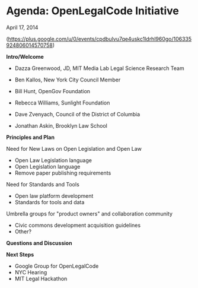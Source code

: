 # Agenda: OpenLegalCode Initiative
April 17, 2014

(https://plus.google.com/u/0/events/cpdbulvu7qe4uskc1ldrhl960go/106335924806014570758)




**Intro/Welcome**

* Dazza Greenwood, JD, MIT Media Lab Legal Science Research Team
* Ben Kallos, New York City Council Member

* Bill Hunt, OpenGov Foundation
* Rebecca Williams, Sunlight Foundation
* Dave Zvenyach, Council of the District of Columbia
* Jonathan Askin, Brooklyn Law School

**Principles  and Plan**

Need for New Laws on Open Legislation and Open Law

- Open Law Legislation language
- Open Legislation language
- Remove paper publishing requirements

Need for Standards and Tools

- Open law platform development
- Standards for tools and data

Umbrella groups for "product owners" and collaboration community
- Civic commons development acquisition guidelines
- Other?

**Questions and Discussion**

**Next Steps**
- Google Group for OpenLegalCode
- NYC Hearing
- MIT Legal Hackathon
